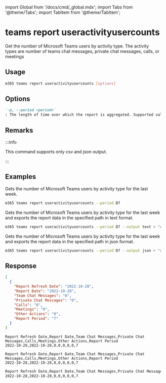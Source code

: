 <!-- DISCLAIMER: All secrets, passwords, and sensitive values in this document are examples only and not real credentials. -->
import Global from '/docs/cmd/_global.mdx';
import Tabs from '@theme/Tabs';
import TabItem from '@theme/TabItem';

# teams report useractivityusercounts

Get the number of Microsoft Teams users by activity type. The activity types are number of teams chat messages, private chat messages, calls, or meetings

## Usage

```sh
m365 teams report useractivityusercounts [options]
```

## Options

```md definition-list
`-p, --period <period>`
: The length of time over which the report is aggregated. Supported values `D7`, `D30`, `D90`, `D180`.
```

<Global />

## Remarks

:::info

This command supports only csv and json output.

:::

## Examples

Gets the number of Microsoft Teams users by activity type for the last week.

```sh
m365 teams report useractivityusercounts --period D7
```

Gets the number of Microsoft Teams users by activity type for the last week and exports the report data in the specified path in text format.

```sh
m365 teams report useractivityusercounts --period D7 --output text > "useractivityusercounts.txt"
```

Gets the number of Microsoft Teams users by activity type for the last week and exports the report data in the specified path in json format.

```sh
m365 teams report useractivityusercounts --period D7 --output json > "useractivityusercounts.json"
```

## Response

<Tabs>
  <TabItem value="JSON">

  ``` json
  [
    {
      "Report Refresh Date": "2022-10-28",
      "Report Date": "2022-10-28",
      "Team Chat Messages": "0",
      "Private Chat Messages": "0",
      "Calls": "0",
      "Meetings": "0",
      "Other Actions": "0",
      "Report Period": "7"
    }
  ]
  ```

  </TabItem>
  <TabItem value="Text">

  ``` text
  Report Refresh Date,Report Date,Team Chat Messages,Private Chat Messages,Calls,Meetings,Other Actions,Report Period
  2022-10-28,2022-10-28,0,0,0,0,0,7
  ```

  </TabItem>
  <TabItem value="CSV">

  ``` text
  Report Refresh Date,Report Date,Team Chat Messages,Private Chat Messages,Calls,Meetings,Other Actions,Report Period
  2022-10-28,2022-10-28,0,0,0,0,0,7
  ```

  </TabItem>
  <TabItem value="Markdown">

  ```md
  Report Refresh Date,Report Date,Team Chat Messages,Private Chat Messages,Calls,Meetings,Other Actions,Report Period
  2022-10-28,2022-10-28,0,0,0,0,0,7
  ```

  </TabItem>
</Tabs>
